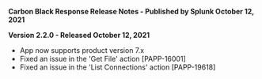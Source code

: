 **Carbon Black Response Release Notes - Published by Splunk October 12, 2021**


**Version 2.2.0 - Released October 12, 2021**

* App now supports product version 7.x
* Fixed an issue in the 'Get File' action [PAPP-16001]
* Fixed an issue in the 'List Connections' action [PAPP-19618]
